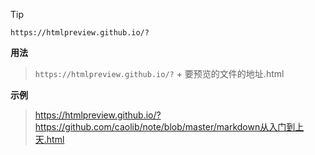 > [!tip]
>
> `https://htmlpreview.github.io/?`

**用法**

> `https://htmlpreview.github.io/?` + 要预览的文件的地址.html

**示例**

> https://htmlpreview.github.io/?https://github.com/caolib/note/blob/master/markdown从入门到上天.html




